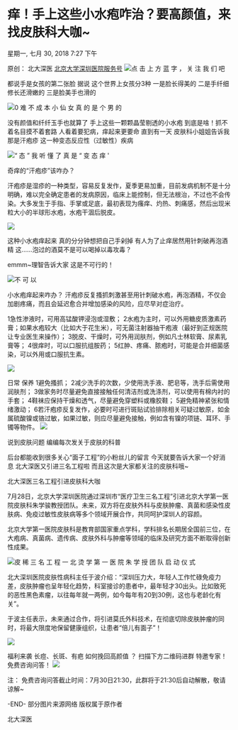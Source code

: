 # 痒！手上这些小水疱咋治？要高颜值，来找皮肤科大咖~
星期一, 七月 30, 2018
7:27 下午


原创： 北大深医  [北京大学深圳医院服务号]()
![点 击 上 方 蓝 字 ， 关 注 我 们 吧](https://raw.githubusercontent.com/tpxipster/tpxGalaxy/master/vnote笔记汇/痒！手上这些小水疱咋治？要高颜值，来找皮肤科大咖~.md/1973815064d6de17475cd41e0770b1d3.gif)

都说手是女孩的第二张脸
据说  这个世界上女孩分3种
一是脸长得美的
二是手纤细修长还滑嫩的
三是脸美手也滑的

![0  难 不 成 本 小 仙 女 真 的 是 个 男 的](https://raw.githubusercontent.com/tpxipster/tpxGalaxy/master/vnote笔记汇/痒！手上这些小水疱咋治？要高颜值，来找皮肤科大咖~.md/96f93727b162e7faf838b5c8aebdc2fc.jpg)

没有颜值和纤纤玉手也就算了
手上这些一颗颗晶莹剔透的小水疱
到底是啥！抓不着名目摸不着套路
人看着要犯病，痒起来更要命
直到有一天 皮肤科小姐姐告诉我
那是汗疱疹
这一种变态反应性（过敏性）疾病

![“ 态 ” 我 听 懂 了 真 是 “ 变 态 痒 '](https://raw.githubusercontent.com/tpxipster/tpxGalaxy/master/vnote笔记汇/痒！手上这些小水疱咋治？要高颜值，来找皮肤科大咖~.md/3c11fead3dd21bc14f3ec12c26624d3e.jpg)

奇痒的“汗疱疹”该咋办？

汗疱疹是湿疹的一种类型，容易反复发作，夏季更易加重，目前发病机制不是十分明确，难以完全确定患者的发病原因，临床上能控制，但无法根治，不过也不会传染。大多发生于手指、手掌或足底，最初表现为瘙痒、灼热、刺痛感，然后出现米粒大小的半球形水疱，水疱干涸后脱皮。

![](https://raw.githubusercontent.com/tpxipster/tpxGalaxy/master/vnote笔记汇/痒！手上这些小水疱咋治？要高颜值，来找皮肤科大咖~.md/6d67713691cd46df3fb57231deb39924.jpg)

这种小水疱痒起来
真的分分钟想把自己手剁掉
有人为了止痒居然用针刺破再泡酒精
这……泡过的酒莫不是可以喝掉以毒攻毒？

emmm~理智告诉大家
这是不可行的！

![不 可 以](https://raw.githubusercontent.com/tpxipster/tpxGalaxy/master/vnote笔记汇/痒！手上这些小水疱咋治？要高颜值，来找皮肤科大咖~.md/807166edc632e9b0139c553db197dc1a.gif)

小水疱痒起来咋办？
汗疱疹反复搔抓刺激甚至用针刺破水疱，再泡酒精，不仅会加剧疼痛，而且会延迟愈合并增加感染的风险，应尽早对症治疗。

1急性渗液时，可用高锰酸钾浸泡或湿敷；
2水疱为主时，可以外用糖皮质激素药膏；如果水疱较大（比如大于花生米），可无菌注射器抽干疱液（最好到正规医院让专业医生来操作）；
3脱皮、干燥时，可外用润肤剂，例如凡士林软膏、尿素乳膏等；
4很痒时，可以口服抗组胺药；
5红肿、疼痛、脓疱时，可能是合并细菌感染，可以外用或口服抗生素。

![](https://raw.githubusercontent.com/tpxipster/tpxGalaxy/master/vnote笔记汇/痒！手上这些小水疱咋治？要高颜值，来找皮肤科大咖~.md/d3beafe75129d53bfa00c5da87840f57.gif)

日常
保养
1避免搔抓；
2减少洗手的次数，少使用洗手液、肥皂等，洗手后需使用润肤剂；
3做家务时尽量避免直接接触任何清洁剂或洗涤剂，可以使用有棉内衬的手套；
4鞋袜应保持干燥和透气，尽量避免穿塑料或橡胶鞋；
5避免精神紧张和情绪激动；
6若汗疱疹反复发作，必要时可进行斑贴试验排除相关可疑过敏原，如金属硫酸镍或铬过敏，如果过敏，则应尽量避免接触，例如含有镍的项链、耳环、手镯等物件。
![](https://raw.githubusercontent.com/tpxipster/tpxGalaxy/master/vnote笔记汇/痒！手上这些小水疱咋治？要高颜值，来找皮肤科大咖~.md/3b0e683781ecad9de5124d71a1cd1e8e.jpg)

说到皮肤问题
编编每次发关于皮肤的科普

后台都能收到很多关心“面子工程”的小粉丝儿的留言
今天就要告诉大家一个好消息
北大深医又引进三名工程啦
而且这次是大家都关注的皮肤科哦~

北大深医三名工程引进皮肤科大咖

7月28日，北京大学深圳医院通过深圳市“医疗卫生三名工程”引进北京大学第一医院皮肤科朱学骏教授团队。未来，双方将在皮肤外科与皮肤肿瘤、真菌和感染性皮肤病、免疫过敏性皮肤病等多个领域开展合作，共同呵护深圳人的容颜。

北京大学第一医院皮肤科是教育部国家重点学科，学科排名长期居全国前三位，在大疱病、真菌病、遗传病、皮肤外科与肿瘤等领域的临床及研究方面不断取得创新性成果。

![皮 稀 三 名 工 程 一 北 烫 学 第 一 医 院 朱 学 授 团 队 启 动 仪 式](https://raw.githubusercontent.com/tpxipster/tpxGalaxy/master/vnote笔记汇/痒！手上这些小水疱咋治？要高颜值，来找皮肤科大咖~.md/e45c22fa78837d92da23ebd62c31ade5.jpg)

北大深圳医院皮肤性病科主任于波介绍：“深圳压力大，年轻人工作忙碌免疫力差，皮肤肿瘤也呈年轻化趋势，科室接诊的患者中，最年轻才30出头。比如致死的恶性黑色素瘤，以往每年就一两例，如今每年有20到30例，这也与老龄化有关”。

于波主任表示，未来通过合作，将引进莫氏外科技术，在彻底切除皮肤肿瘤的同时，将最大限度地保留健康组织，让患者“倍儿有面子”！

![](https://raw.githubusercontent.com/tpxipster/tpxGalaxy/master/vnote笔记汇/痒！手上这些小水疱咋治？要高颜值，来找皮肤科大咖~.md/ddafbd130fc06b8259ec90ee9c758616.jpg)

福利来袭
 长痘、长斑、有疤
 如何挽回高颜值 ？
扫描下方二维码进群
特邀专家！免费咨询问答！
![](https://raw.githubusercontent.com/tpxipster/tpxGalaxy/master/vnote笔记汇/痒！手上这些小水疱咋治？要高颜值，来找皮肤科大咖~.md/07ecf68a3cd311763f3f0b58a9fd3818.png)

注：
免费咨询问答截止时间：7月30日21:30，此群将于21:30后自动解散，敬请谅解~

-END-
部分图片来源网络 版权属于原作者

北大深医


